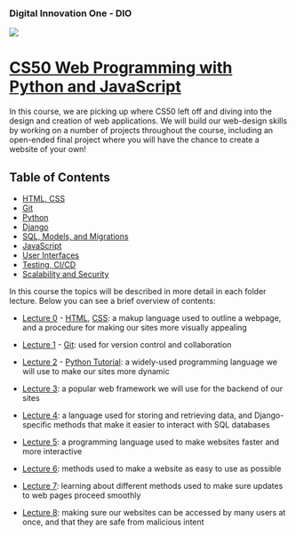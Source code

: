 ### Digital Innovation One - DIO

![](certification/certication_python_andvsilva.png)


# [CS50 Web Programming with Python and JavaScript](https://cs50.harvard.edu/web/2020/)

In this course, we are picking up where CS50 left off and diving into the design and creation of web applications. We will build our web-design skills by working on a number of projects throughout the course, including an open-ended final project where you will have the chance to create a website of your own!

## Table of Contents

- [HTML, CSS](https://cs50.harvard.edu/web/2020/weeks/0/)
- [Git](https://cs50.harvard.edu/web/2020/weeks/1/)
- [Python](https://cs50.harvard.edu/web/2020/weeks/2/)
- [Django](https://cs50.harvard.edu/web/2020/weeks/3/)
- [SQL, Models, and Migrations](https://cs50.harvard.edu/web/2020/weeks/4/)
- [JavaScript](https://cs50.harvard.edu/web/2020/weeks/5/)
- [User Interfaces](https://cs50.harvard.edu/web/2020/weeks/6/)
- [Testing, CI/CD](https://cs50.harvard.edu/web/2020/weeks/7/)
- [Scalability and Security](https://cs50.harvard.edu/web/2020/weeks/8/)

In this course the topics will be described in more detail in each folder lecture. Below you can see a brief overview of contents:

- [Lecture 0](lecture0/) - [HTML](https://www.w3schools.com/html/), [CSS](https://www.w3schools.com/css/): a makup language used to outline a webpage, and a procedure for making our sites more visually appealing

- [Lecture 1](lecture1/) - [Git](https://git-scm.com/doc): used for version control and collaboration
  
- [Lecture 2](lecture2/) - [Python Tutorial](https://docs.python.org/3/tutorial/): a widely-used programming language we will use to make our sites more dynamic

- [Lecture 3](lecture3/): a popular web framework we will use for the backend of our sites

- [Lecture 4](lecture4/): a language used for storing and retrieving data, and Django-specific methods that make it easier to interact with SQL databases

- [Lecture 5](lecture5/): a programming language used to make websites faster and more interactive
  
- [Lecture 6](lecture6/): methods used to make a website as easy to use as possible

- [Lecture 7](lecture7/): learning about different methods used to make sure updates to web pages proceed smoothly

- [Lecture 8](lecture8/): making sure our websites can be accessed by many users at once, and that they are safe from malicious intent
